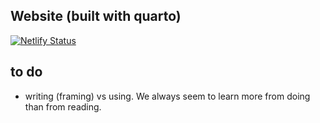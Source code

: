 ## Website (built with quarto)

[![Netlify Status](https://api.netlify.com/api/v1/badges/fbc483b6-8147-45ad-9e78-f11e6e5d1e53/deploy-status)](https://app.netlify.com/sites/mikedecr/deploys)

## to do

- writing (framing) vs using. 
  We always seem to learn more from doing than from reading.

